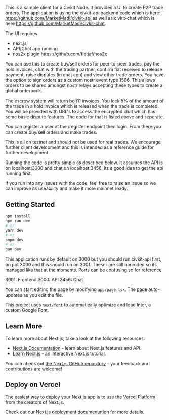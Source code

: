 This is a sample client for a Civkit Node. It provides a UI to create P2P trade orders. The application is using the civkit-api backend code which is here: https://github.com/MarketMadi/civkit-api as well as civkit-chat which is here https://github.com/MarketMadi/civkit-chat.

The UI requires 
- next.js
- API/Chat app running
- nos2x plugin https://github.com/fiatjaf/nos2x


You can use this to create buy/sell orders for peer-to-peer trades, pay the hold invoices, chat with the trading partner, confirm fiat received to release payment, raise disputes (in chat app) and view other trade orders. You have the option to sign orders as a custom nostr event type 1506. This allows orders to be shared amongst nostr relays accepting these types to create a global orderbook. 

The escrow system will return bolt11 invoices. You lock 5% of the amount of the trade in a hold invoice which is released when the trade is completed. You will be provided with URL's to access the encrypted chat which has some basic dispute features. The code for that is listed above and seperate. 

You can register a user at the /register endpoint then login. From there you can create buy/sell orders and make trades.

This is all on testnet and should not be used for real trades. We encourage further client development and this is intended as a reference guide for further development. 

Running the code is pretty simple as described below. It assumes the API is on localhost:3000 and chat on localhost:3456. Its a good idea to get the api running first. 

If you run into any issues with the code, feel free to raise an issue so we can improve its useability and make it more mainnet ready.

## Getting Started

```bash
npm install 
npm run dev
# or
yarn dev
# or
pnpm dev
# or
bun dev
```

This application runs by default on 3000 but you should run civkit-api first, on pot 3000 and this should run on 3001. Theser are still harcoded so its managed like that at the moments. Ports can be confusing so for reference

3001: Frontend
3000: API
3456: Chat

You can start editing the page by modifying `app/page.tsx`. The page auto-updates as you edit the file.

This project uses [`next/font`](https://nextjs.org/docs/basic-features/font-optimization) to automatically optimize and load Inter, a custom Google Font.

## Learn More

To learn more about Next.js, take a look at the following resources:

- [Next.js Documentation](https://nextjs.org/docs) - learn about Next.js features and API.
- [Learn Next.js](https://nextjs.org/learn) - an interactive Next.js tutorial.

You can check out [the Next.js GitHub repository](https://github.com/vercel/next.js/) - your feedback and contributions are welcome!

## Deploy on Vercel

The easiest way to deploy your Next.js app is to use the [Vercel Platform](https://vercel.com/new?utm_medium=default-template&filter=next.js&utm_source=create-next-app&utm_campaign=create-next-app-readme) from the creators of Next.js.

Check out our [Next.js deployment documentation](https://nextjs.org/docs/deployment) for more details.
